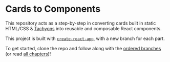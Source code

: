# Cards to Components

This repository acts as a step-by-step in converting cards built in static HTML/CSS & [Tachyons](http://tachyons.io) into reusable and composable React components.

This project is built with [`create-react-app`](https://github.com/facebookincubator/create-react-app), with a new branch for each part.

To get started, clone the repo and follow along with the [ordered branches](https://github.com/tayiorbeii/reactify-cards/branches) (or read [all chapters](https://github.com/tayiorbeii/reactify-cards/blob/master/all_chapters.md))!
